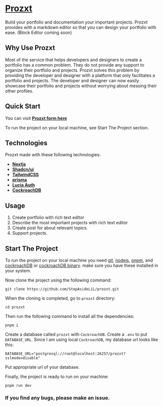 # [Prozxt](https://prozxt.vercel.app/)

Build your portfolio and documentation your important projects. Prozxt provides with a markdown editor so that you can design your portfolio with ease. (Block Editor coming soon)

## Why Use Prozxt

Most of the service that helps developers and designers to create a portfolio has a common problem. They do not provide any support to organize their portfolio and projects. Prozxt solves this problem by providing the developer and designer with a platform that only facilitates a portfolio and projects. The developer and designer can now easily showcase their portfolio and projects without worrying about messing their other profiles.

## Quick Start

You can visit **[Prozxt form here](https://prozxt.vercel.app/)**

To run the project on your local machine, see Start The Project section.

## Technologies

Prozxt made with these following technologies:

- **[Nextjs](https://nextjs.org/)**
- **[Shadcn/ui](https://ui.shadcn.com/)**
- **[TailwindCSS](https://tailwindcss.com/)**
- **[prisma](https://www.prisma.io/)**
- **[Lucia Auth](https://lucia-auth.com/)**
- **[CockroachDB](https://www.cockroachlabs.com/)**

## Usage

1. Create portfolio with rich text editor
2. Describe the most important projects with rich text editor
3. Create post for about relevant topics.
4. Support projects.

## Start The Project

To run the project on your local machine you need [git](https://git-scm.com/downloads), [nodejs](https://nodejs.org/en/download), [pnpm](https://pnpm.io/installation), and [cockroachDB](https://www.cockroachlabs.com/) or [cockroachDB binary](https://www.cockroachlabs.com/docs/releases/). make sure you have these installed in your system.

Now clone the project using the following command:

```
git clone https://github.com/StepAsideLiL/prozxt.git
```

When the cloning is completed, go to `prozxt` directory:

```
cd prozxt
```

Then run the following command to install all the dependencies:

```
pnpm i
```

Create a database called `prozxt` with `CockroachDB`. Create a `.env` to put `DATABASE_URL`. Since I am using local `CockroachDB`, my database url looks like this:

```
DATABASE_URL="postgresql://root@localhost:26257/prozxt?sslmode=disable"
```

Put appropriate url of your database.

Finally, the project is ready to run on your machine:

```
pnpm run dev
```

### If you find any bugs, please make an issue.
